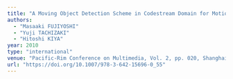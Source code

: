 ```yaml
---
title: "A Moving Object Detection Scheme in Codestream Domain for Motion JPEG Encoded Movies"
authors:
  - "Masaaki FUJIYOSHI"
  - "Yuji TACHIZAKI"
  - "Hitoshi KIYA"
year: 2010
type: "international"
venue: "Pacific-Rim Conference on Multimedia, Vol. 2, pp. 020, Shanghai, P.R.C., 2010-09-22."
url: "https://doi.org/10.1007/978-3-642-15696-0_55"
---
```

